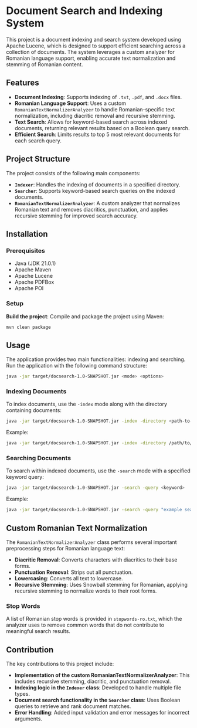 
# Document Search and Indexing System

This project is a document indexing and search system developed using Apache Lucene, which is designed to support efficient searching across a collection of documents. The system leverages a custom analyzer for Romanian language support, enabling accurate text normalization and stemming of Romanian content.

## Features

- **Document Indexing**: Supports indexing of `.txt`, `.pdf`, and `.docx` files.
- **Romanian Language Support**: Uses a custom `RomanianTextNormalizerAnalyzer` to handle Romanian-specific text normalization, including diacritic removal and recursive stemming.
- **Text Search**: Allows for keyword-based search across indexed documents, returning relevant results based on a Boolean query search.
- **Efficient Search**: Limits results to top 5 most relevant documents for each search query.

## Project Structure

The project consists of the following main components:

- **`Indexer`**: Handles the indexing of documents in a specified directory.
- **`Searcher`**: Supports keyword-based search queries on the indexed documents.
- **`RomanianTextNormalizerAnalyzer`**: A custom analyzer that normalizes Romanian text and removes diacritics, punctuation, and applies recursive stemming for improved search accuracy.

## Installation

### Prerequisites

- Java (JDK 21.0.1)
- Apache Maven
- Apache Lucene
- Apache PDFBox
- Apache POI

### Setup
 **Build the project**:
   Compile and package the project using Maven:
   ```bash
   mvn clean package
   ```

## Usage

The application provides two main functionalities: indexing and searching. Run the application with the following command structure:

```bash
java -jar target/docsearch-1.0-SNAPSHOT.jar <mode> <options>
```

### Indexing Documents

To index documents, use the `-index` mode along with the directory containing documents:

```bash
java -jar target/docsearch-1.0-SNAPSHOT.jar -index -directory <path-to-documents>
```

Example:
```bash
java -jar target/docsearch-1.0-SNAPSHOT.jar -index -directory /path/to/docs
```

### Searching Documents

To search within indexed documents, use the `-search` mode with a specified keyword query:

```bash
java -jar target/docsearch-1.0-SNAPSHOT.jar -search -query <keyword>
```

Example:
```bash
java -jar target/docsearch-1.0-SNAPSHOT.jar -search -query "example search term"
```

## Custom Romanian Text Normalization

The `RomanianTextNormalizerAnalyzer` class performs several important preprocessing steps for Romanian language text:
- **Diacritic Removal**: Converts characters with diacritics to their base forms.
- **Punctuation Removal**: Strips out all punctuation.
- **Lowercasing**: Converts all text to lowercase.
- **Recursive Stemming**: Uses Snowball stemming for Romanian, applying recursive stemming to normalize words to their root forms.

### Stop Words

A list of Romanian stop words is provided in `stopwords-ro.txt`, which the analyzer uses to remove common words that do not contribute to meaningful search results.

## Contribution

The key contributions to this project include:
- **Implementation of the custom RomanianTextNormalizerAnalyzer**: This includes recursive stemming, diacritic, and punctuation removal.
- **Indexing logic in the `Indexer` class**: Developed to handle multiple file types.
- **Document search functionality in the `Searcher` class**: Uses Boolean queries to retrieve and rank document matches.
- **Error Handling**: Added input validation and error messages for incorrect arguments.
